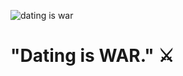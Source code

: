 ![dating is war](https://raw.githubusercontent.com/c0nfuc1us/c0nfuc1us.github.io/master/assets/images/select_05.q75.webp)
<h1>
  "Dating is WAR." ⚔️
</h1>
<!---
c0nfuc1us/c0nfuc1us is a ✨ special ✨ repository because its `README.md` (this file) appears on your GitHub profile.
You can click the Preview link to take a look at your changes.
- 👋 Hi, I’m @c0nfuc1us
- 👀 I’m interested in ...
- 🌱 I’m currently learning ...
- 💞️ I’m looking to collaborate on ...
- 📫 How to reach me ...
- 😄 Pronouns: ...
- ⚡ Fun fact: ...
--->
